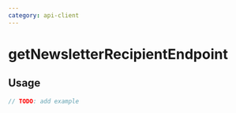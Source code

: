 ```yaml
---
category: api-client
---
```


# getNewsletterRecipientEndpoint

<!-- PLACEHOLDER_DESCRIPTION -->

## Usage

```ts
// TODO: add example
```
